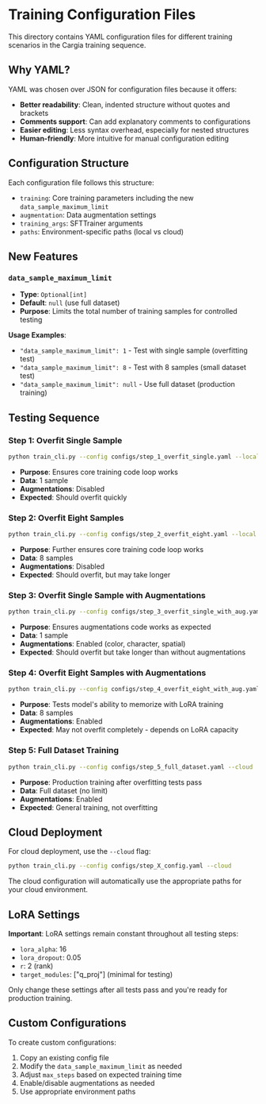 # Training Configuration Files

This directory contains YAML configuration files for different training scenarios in the Cargia training sequence.

## Why YAML?

YAML was chosen over JSON for configuration files because it offers:
- **Better readability**: Clean, indented structure without quotes and brackets
- **Comments support**: Can add explanatory comments to configurations
- **Easier editing**: Less syntax overhead, especially for nested structures
- **Human-friendly**: More intuitive for manual configuration editing

## Configuration Structure

Each configuration file follows this structure:
- `training`: Core training parameters including the new `data_sample_maximum_limit`
- `augmentation`: Data augmentation settings
- `training_args`: SFTTrainer arguments
- `paths`: Environment-specific paths (local vs cloud)

## New Features

### `data_sample_maximum_limit`
- **Type**: `Optional[int]`
- **Default**: `null` (use full dataset)
- **Purpose**: Limits the total number of training samples for controlled testing

**Usage Examples**:
- `"data_sample_maximum_limit": 1` - Test with single sample (overfitting test)
- `"data_sample_maximum_limit": 8` - Test with 8 samples (small dataset test)
- `"data_sample_maximum_limit": null` - Use full dataset (production training)

## Testing Sequence

### Step 1: Overfit Single Sample
```bash
python train_cli.py --config configs/step_1_overfit_single.yaml --local
```
- **Purpose**: Ensures core training code loop works
- **Data**: 1 sample
- **Augmentations**: Disabled
- **Expected**: Should overfit quickly

### Step 2: Overfit Eight Samples
```bash
python train_cli.py --config configs/step_2_overfit_eight.yaml --local
```
- **Purpose**: Further ensures core training code loop works
- **Data**: 8 samples
- **Augmentations**: Disabled
- **Expected**: Should overfit, but may take longer

### Step 3: Overfit Single Sample with Augmentations
```bash
python train_cli.py --config configs/step_3_overfit_single_with_aug.yaml --local
```
- **Purpose**: Ensures augmentations code works as expected
- **Data**: 1 sample
- **Augmentations**: Enabled (color, character, spatial)
- **Expected**: Should overfit but take longer than without augmentations

### Step 4: Overfit Eight Samples with Augmentations
```bash
python train_cli.py --config configs/step_4_overfit_eight_with_aug.yaml --local
```
- **Purpose**: Tests model's ability to memorize with LoRA training
- **Data**: 8 samples
- **Augmentations**: Enabled
- **Expected**: May not overfit completely - depends on LoRA capacity

### Step 5: Full Dataset Training
```bash
python train_cli.py --config configs/step_5_full_dataset.yaml --cloud
```
- **Purpose**: Production training after overfitting tests pass
- **Data**: Full dataset (no limit)
- **Augmentations**: Enabled
- **Expected**: General training, not overfitting

## Cloud Deployment

For cloud deployment, use the `--cloud` flag:
```bash
python train_cli.py --config configs/step_X_config.yaml --cloud
```

The cloud configuration will automatically use the appropriate paths for your cloud environment.

## LoRA Settings

**Important**: LoRA settings remain constant throughout all testing steps:
- `lora_alpha`: 16
- `lora_dropout`: 0.05
- `r`: 2 (rank)
- `target_modules`: ["q_proj"] (minimal for testing)

Only change these settings after all tests pass and you're ready for production training.

## Custom Configurations

To create custom configurations:
1. Copy an existing config file
2. Modify the `data_sample_maximum_limit` as needed
3. Adjust `max_steps` based on expected training time
4. Enable/disable augmentations as needed
5. Use appropriate environment paths 